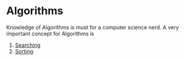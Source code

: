 # Algorithms
Knowledge of Algorithms is must for a computer science nerd. A very important concept for Algorithms is
1. [Searching](https://github.com/CosmicTechie/Algorithms/tree/main/Searching)
2. [Sorting](https://github.com/CosmicTechie/Algorithms/tree/main/Sorting)

